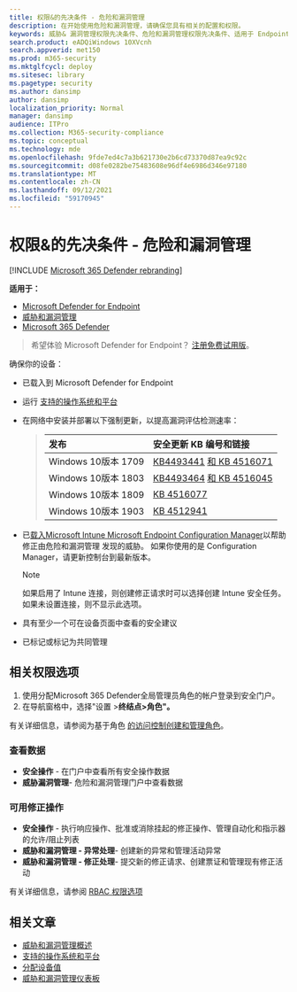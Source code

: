 ```yaml
---
title: 权限&的先决条件 - 危险和漏洞管理
description: 在开始使用危险和漏洞管理，请确保您具有相关的配置和权限。
keywords: 威胁& 漏洞管理权限先决条件、危险和漏洞管理权限先决条件、适用于 Endpoint TVM 的 Microsoft Defender 权限先决条件漏洞管理
search.product: eADQiWindows 10XVcnh
search.appverid: met150
ms.prod: m365-security
ms.mktglfcycl: deploy
ms.sitesec: library
ms.pagetype: security
ms.author: dansimp
author: dansimp
localization_priority: Normal
manager: dansimp
audience: ITPro
ms.collection: M365-security-compliance
ms.topic: conceptual
ms.technology: mde
ms.openlocfilehash: 9fde7ed4c7a3b621730e2b6cd73370d87ea9c92c
ms.sourcegitcommit: d08fe0282be75483608e96df4e6986d346e97180
ms.translationtype: MT
ms.contentlocale: zh-CN
ms.lasthandoff: 09/12/2021
ms.locfileid: "59170945"
---
```

# <a name="prerequisites--permissions---threat-and-vulnerability-management"></a>权限&的先决条件 - 危险和漏洞管理

[!INCLUDE [Microsoft 365 Defender rebranding](../../includes/microsoft-defender.md)]

**适用于：**

- [Microsoft Defender for Endpoint](https://go.microsoft.com/fwlink/?linkid=2154037)
- [威胁和漏洞管理](next-gen-threat-and-vuln-mgt.md)
- [Microsoft 365 Defender](https://go.microsoft.com/fwlink/?linkid=2118804)

> 希望体验 Microsoft Defender for Endpoint？ [注册免费试用版](https://signup.microsoft.com/create-account/signup?products=7f379fee-c4f9-4278-b0a1-e4c8c2fcdf7e&ru=https://aka.ms/MDEp2OpenTrial?ocid=docs-wdatp-portaloverview-abovefoldlink)。

确保你的设备：

- 已载入到 Microsoft Defender for Endpoint

- 运行 [支持的操作系统和平台](tvm-supported-os.md)

- 在网络中安装并部署以下强制更新，以提高漏洞评估检测速率：

  > 发布 | 安全更新 KB 编号和链接
  > :---|:---
  > Windows 10版本 1709 | [KB4493441](https://support.microsoft.com/help/4493441/windows-10-update-kb4493441) [和 KB 4516071](https://support.microsoft.com/help/4516071/windows-10-update-kb4516071)
  > Windows 10版本 1803 | [KB4493464](https://support.microsoft.com/help/4493464) [和 KB 4516045](https://support.microsoft.com/help/4516045/windows-10-update-kb4516045)
  > Windows 10版本 1809 | [KB 4516077](https://support.microsoft.com/help/4516077/windows-10-update-kb4516077)
  > Windows 10版本 1903 | [KB 4512941](https://support.microsoft.com/help/4512941/windows-10-update-kb4512941)

- 已[载入Microsoft Intune Microsoft Endpoint Configuration Manager](/mem/intune/fundamentals/what-is-intune)以帮助修正由[](/mem/configmgr/protect/deploy-use/endpoint-protection-configure)危险和漏洞管理 发现的威胁。 如果你使用的是 Configuration Manager，请更新控制台到最新版本。

  > [!NOTE]
  > 如果启用了 Intune 连接，则创建修正请求时可以选择创建 Intune 安全任务。 如果未设置连接，则不显示此选项。

- 具有至少一个可在设备页面中查看的安全建议

- 已标记或标记为共同管理

## <a name="relevant-permission-options"></a>相关权限选项

1. 使用分配Microsoft 365 Defender全局管理员角色的帐户登录到安全门户。
2. 在导航窗格中，选择"设置 >**终结点>角色"。**

有关详细信息，请参阅为基于角色 [的访问控制创建和管理角色](user-roles.md)。

### <a name="view-data"></a>查看数据

- **安全操作** - 在门户中查看所有安全操作数据
- **威胁漏洞管理**- 危险和漏洞管理门户中查看数据

### <a name="active-remediation-actions"></a>可用修正操作

- **安全操作** - 执行响应操作、批准或消除挂起的修正操作、管理自动化和指示器的允许/阻止列表
- **威胁和漏洞管理 - 异常处理**- 创建新的异常和管理活动异常
- **威胁和漏洞管理 - 修正处理**- 提交新的修正请求、创建票证和管理现有修正活动

有关详细信息，请参阅 [RBAC 权限选项](user-roles.md#permission-options)

## <a name="related-articles"></a>相关文章

- [威胁和漏洞管理概述](next-gen-threat-and-vuln-mgt.md)
- [支持的操作系统和平台](tvm-supported-os.md)
- [分配设备值](tvm-assign-device-value.md)
- [威胁和漏洞管理仪表板](tvm-dashboard-insights.md)


